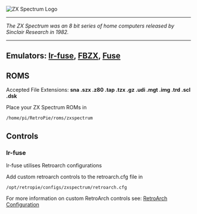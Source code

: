 ![ZX Spectrum Logo](http://vignette1.wikia.nocookie.net/vsrecommendedgames/images/a/a5/ZX_Spectrum_Logo.png/revision/latest/scale-to-width/640?cb=20150109101859)

***
_The ZX Spectrum was an 8 bit series of home computers released by Sinclair Research in 1982._

***

## Emulators: [lr-fuse](https://github.com/libretro/fuse-libretro), [FBZX](http://www.rastersoft.com/fbzx.html), [Fuse](http://fuse-emulator.sourceforge.net/)

## ROMS

Accepted File Extensions: **sna .szx .z80 .tap .tzx .gz .udi .mgt .img .trd .scl .dsk**

Place your ZX Spectrum ROMs in
```
/home/pi/RetroPie/roms/zxspectrum
```
## Controls

### lr-fuse

lr-fuse utilises Retroarch configurations

Add custom retroarch controls to the retroarch.cfg file in
```shell
/opt/retropie/configs/zxspectrum/retroarch.cfg
```
For more information on custom RetroArch controls see: [RetroArch Configuration](https://github.com/petrockblog/RetroPie-Setup/wiki/RetroArch-Configuration)